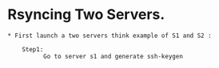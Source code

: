 
# Rsyncing Two Servers.

    * First launch a two servers think example of S1 and S2 :
    
        Step1:
              Go to server s1 and generate ssh-keygen
    
